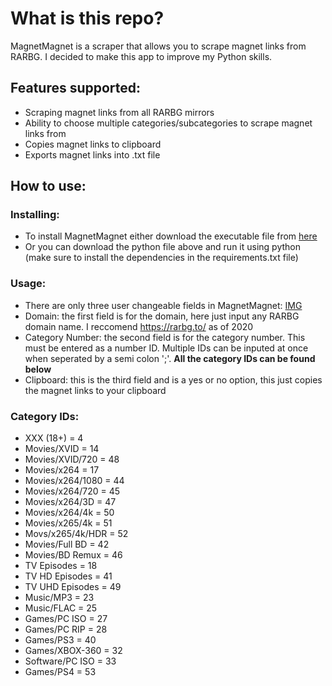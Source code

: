 # What is this repo?
MagnetMagnet is a scraper that allows you to scrape magnet links from RARBG. I decided to make this app to improve my Python skills.

## Features supported:
- Scraping magnet links from all RARBG mirrors
- Ability to choose multiple categories/subcategories to scrape magnet links from
- Copies magnet links to clipboard
- Exports magnet links into .txt file

## How to use:
### Installing:
- To install MagnetMagnet either download the executable file from [here](https://github.com/eliasbenb/MagnetMagnet/releases)
- Or you can download the python file above and run it using python (make sure to install the dependencies in the requirements.txt file)
### Usage:
- There are only three user changeable fields in MagnetMagnet:
[IMG](https://i.imgur.com/iDXRFN2.png)
- Domain: the first field is for the domain, here just input any RARBG domain name. I reccomend https://rarbg.to/ as of 2020
- Category Number: the second field is for the category number. This must be entered as a number ID. Multiple IDs can be inputed at once when seperated by a semi colon ';'. **All the category IDs can be found below**
- Clipboard: this is the third field and is a yes or no option, this just copies the magnet links to your clipboard
### Category IDs:
- XXX (18+) = 4
- Movies/XVID = 14
- Movies/XVID/720 = 48
- Movies/x264 = 17
- Movies/x264/1080 = 44
- Movies/x264/720 = 45
- Movies/x264/3D = 47
- Movies/x264/4k = 50
- Movies/x265/4k = 51
- Movs/x265/4k/HDR = 52
- Movies/Full BD = 42
- Movies/BD Remux = 46
- TV Episodes = 18
- TV HD Episodes = 41
- TV UHD Episodes = 49
- Music/MP3 = 23
- Music/FLAC = 25
- Games/PC ISO = 27
- Games/PC RIP = 28
- Games/PS3 = 40
- Games/XBOX-360 = 32
- Software/PC ISO = 33
- Games/PS4 = 53